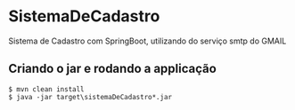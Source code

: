 # SistemaDeCadastro
Sistema de Cadastro com SpringBoot, utilizando do serviço smtp do GMAIL

## Criando o jar e rodando a applicação
```
$ mvn clean install
$ java -jar target\sistemaDeCadastro*.jar
```
